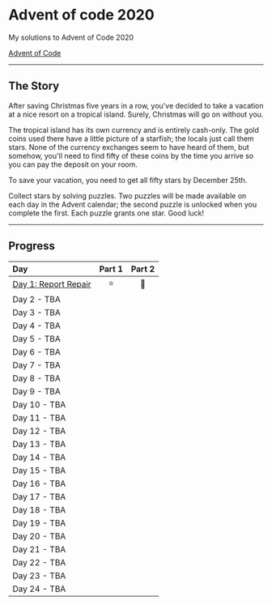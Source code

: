 # Advent of code 2020

My solutions to Advent of Code 2020

[Advent of Code](https://adventofcode.com/2020)

---

## The Story

After saving Christmas five years in a row, you've decided to take a vacation at a nice resort on a tropical island. Surely, Christmas will go on without you.

The tropical island has its own currency and is entirely cash-only. The gold coins used there have a little picture of a starfish; the locals just call them stars. None of the currency exchanges seem to have heard of them, but somehow, you'll need to find fifty of these coins by the time you arrive so you can pay the deposit on your room.

To save your vacation, you need to get all fifty stars by December 25th.

Collect stars by solving puzzles. Two puzzles will be made available on each day in the Advent calendar; the second puzzle is unlocked when you complete the first. Each puzzle grants one star. Good luck!

---

## Progress

| Day                                              | Part 1 | Part 2  |
| :----------------------------------------------- | :----: | :-----: |
| [Day 1: Report Repair](src/01/summary.md#readme) | :star: | :star2: |
| Day 2 - TBA                                      |        |         |
| Day 3 - TBA                                      |        |         |
| Day 4 - TBA                                      |        |         |
| Day 5 - TBA                                      |        |         |
| Day 6 - TBA                                      |        |         |
| Day 7 - TBA                                      |        |         |
| Day 8 - TBA                                      |        |         |
| Day 9 - TBA                                      |        |         |
| Day 10 - TBA                                     |        |         |
| Day 11 - TBA                                     |        |         |
| Day 12 - TBA                                     |        |         |
| Day 13 - TBA                                     |        |         |
| Day 14 - TBA                                     |        |         |
| Day 15 - TBA                                     |        |         |
| Day 16 - TBA                                     |        |         |
| Day 17 - TBA                                     |        |         |
| Day 18 - TBA                                     |        |         |
| Day 19 - TBA                                     |        |         |
| Day 20 - TBA                                     |        |         |
| Day 21 - TBA                                     |        |         |
| Day 22 - TBA                                     |        |         |
| Day 23 - TBA                                     |        |         |
| Day 24 - TBA                                     |        |         |
